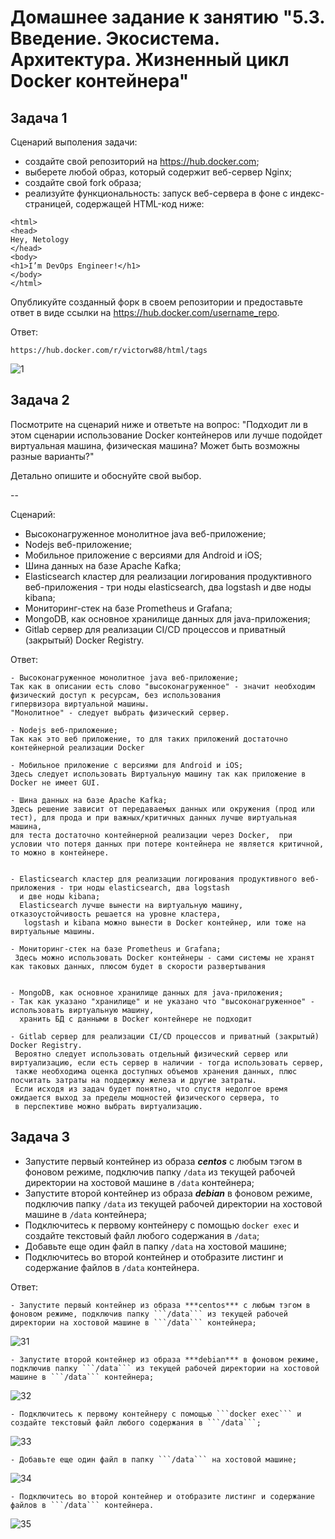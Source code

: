 # Домашнее задание к занятию "5.3. Введение. Экосистема. Архитектура. Жизненный цикл Docker контейнера"


## Задача 1

Сценарий выполения задачи:

- создайте свой репозиторий на https://hub.docker.com;
- выберете любой образ, который содержит веб-сервер Nginx;
- создайте свой fork образа;
- реализуйте функциональность:
запуск веб-сервера в фоне с индекс-страницей, содержащей HTML-код ниже:
```
<html>
<head>
Hey, Netology
</head>
<body>
<h1>I’m DevOps Engineer!</h1>
</body>
</html>
```
Опубликуйте созданный форк в своем репозитории и предоставьте ответ в виде ссылки на https://hub.docker.com/username_repo.

Ответ:
```
https://hub.docker.com/r/victorw88/html/tags
```
![1](https://user-images.githubusercontent.com/94568542/165861520-0575ffe9-9913-4eb4-9f42-2193fc5c2611.jpg)



## Задача 2

Посмотрите на сценарий ниже и ответьте на вопрос:
"Подходит ли в этом сценарии использование Docker контейнеров или лучше подойдет виртуальная машина, физическая машина? Может быть возможны разные варианты?"

Детально опишите и обоснуйте свой выбор.

--

Сценарий:
- Высоконагруженное монолитное java веб-приложение;
- Nodejs веб-приложение;
- Мобильное приложение c версиями для Android и iOS;
- Шина данных на базе Apache Kafka;
- Elasticsearch кластер для реализации логирования продуктивного веб-приложения - три ноды elasticsearch, два logstash и две ноды kibana;
- Мониторинг-стек на базе Prometheus и Grafana;
- MongoDB, как основное хранилище данных для java-приложения;
- Gitlab сервер для реализации CI/CD процессов и приватный (закрытый) Docker Registry.

Ответ:
```
- Высоконагруженное монолитное java веб-приложение;
Так как в описании есть слово "высоконагруженное" - значит необходим физический доступ к ресурсам, без использования 
гипервизора виртуальной машины.
"Монолитное" - следует выбрать физический сервер. 

- Nodejs веб-приложение;
Так как это веб приложение, то для таких приложений достаточно контейнерной реализации Docker

- Мобильное приложение c версиями для Android и iOS;
Здесь следует использовать Виртуальную машину так как приложение в Docker не имеет GUI.

- Шина данных на базе Apache Kafka;
Здесь решение зависит от передаваемых данных или окружения (прод или тест), для прода и при важных/критичных данных лучше виртуальная машина,
для теста достаточно контейнерной реализации через Docker,  при условии что потеря данных при потере контейнера не является критичной,
то можно в контейнере.


- Elasticsearch кластер для реализации логирования продуктивного веб-приложения - три ноды elasticsearch, два logstash
  и две ноды kibana;
  Elasticsearсh лучше вынести на виртуальную машину, отказоустойчивость решается на уровне кластера, 
   logstash и kibana можно вынести в Docker контейнер, или тоже на виртуальные машины.
  
- Мониторинг-стек на базе Prometheus и Grafana;
 Здесь можно использовать Docker контейнеры - сами системы не хранят как таковых данных, плюсом будет в скорости развертывания


- MongoDB, как основное хранилище данных для java-приложения;
- Так как указано "хранилище" и не указано что "высоконагруженное" - использовать виртуальную машину, 
  хранить БД с данными в Docker контейнере не подходит

- Gitlab сервер для реализации CI/CD процессов и приватный (закрытый) Docker Registry.
 Вероятно следует использовать отдельный физический сервер или виртуализацию, если есть сервер в наличии - тогда использовать сервер, 
 также необходима оценка доступных объемов хранения данных, плюс посчитать затраты на поддержку железа и другие затраты.
 Если исходя из задач будет понятно, что спустя недолгое время ожидается выход за пределы мощностей физического сервера, то 
 в перспективе можно выбрать виртуализацию.
```

## Задача 3

- Запустите первый контейнер из образа ***centos*** c любым тэгом в фоновом режиме, подключив папку ```/data``` из текущей рабочей директории на хостовой машине в ```/data``` контейнера;
- Запустите второй контейнер из образа ***debian*** в фоновом режиме, подключив папку ```/data``` из текущей рабочей директории на хостовой машине в ```/data``` контейнера;
- Подключитесь к первому контейнеру с помощью ```docker exec``` и создайте текстовый файл любого содержания в ```/data```;
- Добавьте еще один файл в папку ```/data``` на хостовой машине;
- Подключитесь во второй контейнер и отобразите листинг и содержание файлов в ```/data``` контейнера.

Ответ:
```
- Запустите первый контейнер из образа ***centos*** c любым тэгом в фоновом режиме, подключив папку ```/data``` из текущей рабочей директории на хостовой машине в ```/data``` контейнера;
```
![31](https://user-images.githubusercontent.com/94568542/165861046-93d8417f-da4b-476f-85db-684ad74680b1.jpg)


```
- Запустите второй контейнер из образа ***debian*** в фоновом режиме, подключив папку ```/data``` из текущей рабочей директории на хостовой машине в ```/data``` контейнера;
```
![32](https://user-images.githubusercontent.com/94568542/165861141-7f7b2b56-2347-42a6-a810-5bf3ad7877eb.jpg)


```
- Подключитесь к первому контейнеру с помощью ```docker exec``` и создайте текстовый файл любого содержания в ```/data```;
```
![33](https://user-images.githubusercontent.com/94568542/165861173-fd8a055f-5034-4aca-95d9-1e5fd22e2180.jpg)

```
- Добавьте еще один файл в папку ```/data``` на хостовой машине;
```
![34](https://user-images.githubusercontent.com/94568542/165861203-14b4c67b-8354-40a4-8124-3d8dde6a632b.jpg)

```
- Подключитесь во второй контейнер и отобразите листинг и содержание файлов в ```/data``` контейнера.
```
![35](https://user-images.githubusercontent.com/94568542/165861264-d90dca0e-37aa-44fb-abe3-bffd81bad605.jpg)
